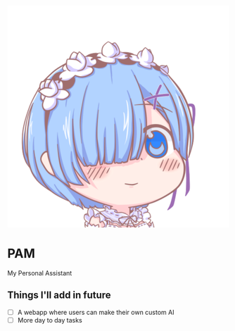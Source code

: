 <p align="center"><img src="./rem.svg"></p>


# PAM
My Personal Assistant


## Things I'll add in future

- [ ] A webapp where users can make their own custom AI
- [ ] More day to day tasks
